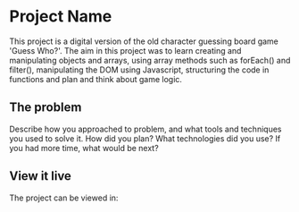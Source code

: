 # Project Name

This project is a digital version of the old character guessing board game 'Guess Who?'. 
The aim in this project was to learn creating and manipulating objects and arrays, using array methods such as forEach() and filter(), manipulating the DOM using Javascript, structuring the code in functions and plan and think about game logic.

## The problem

Describe how you approached to problem, and what tools and techniques you used to solve it. How did you plan? What technologies did you use? If you had more time, what would be next?

## View it live

The project can be viewed in: 
